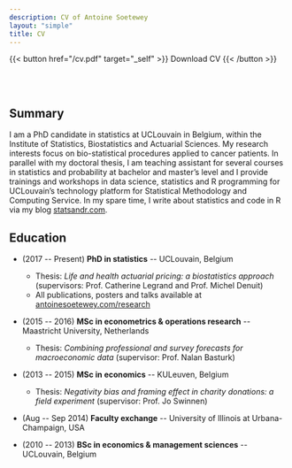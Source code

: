 ```yaml
---
description: CV of Antoine Soetewey
layout: "simple"
title: CV
---
```


{{< button href="/cv.pdf" target="_self" >}}
Download CV
{{< /button >}}

<br>
<br>

## Summary

I am a PhD candidate in statistics at UCLouvain in Belgium, within the Institute of Statistics, Biostatistics and Actuarial Sciences. My research interests focus on bio-statistical procedures applied to cancer patients. In parallel with my doctoral thesis, I am teaching assistant for several courses in statistics and probability at bachelor and master’s level and I provide trainings and workshops in data science, statistics and R programming for UCLouvain’s technology platform for Statistical Methodology and Computing Service. In my spare time, I write about statistics and code in R via my blog [statsandr.com](https://statsandr.com/).

## Education

- (2017 -- Present) **PhD in statistics** -- UCLouvain, Belgium
  + Thesis: *Life and health actuarial pricing: a biostatistics approach* (supervisors: Prof. Catherine Legrand and Prof. Michel Denuit)
  + All publications, posters and talks available at [antoinesoetewey.com/research](https://antoinesoetewey.com/research/)

- (2015 -- 2016) **MSc in econometrics & operations research** -- Maastricht University, Netherlands 
  + Thesis: *Combining professional and survey forecasts for macroeconomic data* (supervisor: Prof. Nalan Basturk)

- (2013 -- 2015) **MSc in economics** -- KULeuven, Belgium
  + Thesis: *Negativity bias and framing effect in charity donations: a field experiment* (supervisor: Prof. Jo Swinnen)

- (Aug -- Sep 2014) **Faculty exchange** -- University of Illinois at Urbana-Champaign, USA

- (2010 -- 2013) **BSc in economics & management sciences** -- UCLouvain, Belgium


